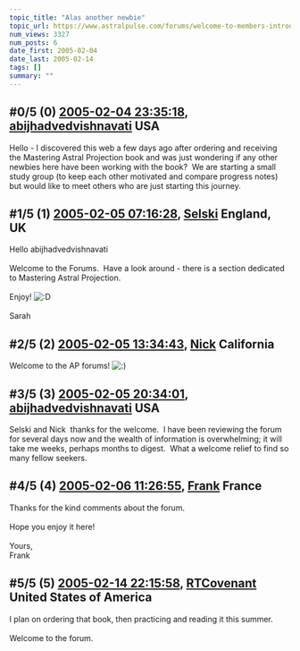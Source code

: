 ```yaml
---
topic_title: "Alas another newbie"
topic_url: https://www.astralpulse.com/forums/welcome-to-members-introductions!/alas-another-newbie
num_views: 3327
num_posts: 6
date_first: 2005-02-04
date_last: 2005-02-14
tags: []
summary: ""
---
```


## \#0/5 (0) [2005-02-04 23:35:18](https://www.astralpulse.com/forums/index.php?msg=147173), [abijhadvedvishnavati](https://www.astralpulse.com/forums/profile/?u=8215) USA ##
<section>
Hello - I discovered this web a few days ago after ordering and receiving the Mastering Astral Projection book and was just wondering if any other newbies here have been working with the book?  We are starting a small study group (to keep each other motivated and compare progress notes) but would like to meet others who are just starting this journey.
</section>

## \#1/5 (1) [2005-02-05 07:16:28](https://www.astralpulse.com/forums/index.php?msg=147232), [Selski](https://www.astralpulse.com/forums/profile/?u=6012) England, UK ##
<section>
Hello abijhadvedvishnavati
<br>
<br>
Welcome to the Forums.  Have a look around - there is a section dedicated to Mastering Astral Projection.
<br>
<br>
Enjoy!
<img alt=":D" class="smiley" src="https://www.astralpulse.com/forums/Smileys/fugue/cheesy.png" title="Cheesy"/>
<br>
<br>
Sarah
</section>

## \#2/5 (2) [2005-02-05 13:34:43](https://www.astralpulse.com/forums/index.php?msg=147286), [Nick](https://www.astralpulse.com/forums/profile/?u=2080) California ##
<section>
Welcome to the AP forums!
<img alt=":)" class="smiley" src="https://www.astralpulse.com/forums/Smileys/fugue/smiley.png" title="Smiley"/>
</section>

## \#3/5 (3) [2005-02-05 20:34:01](https://www.astralpulse.com/forums/index.php?msg=147378), [abijhadvedvishnavati](https://www.astralpulse.com/forums/profile/?u=8215) USA ##
<section>
Selski and Nick  thanks for the welcome.  I have been reviewing the forum for several days now and the wealth of information is overwhelming; it will take me weeks, perhaps months to digest.  What a welcome relief to find so many fellow seekers.
</section>

## \#4/5 (4) [2005-02-06 11:26:55](https://www.astralpulse.com/forums/index.php?msg=147469), [Frank](https://www.astralpulse.com/forums/profile/?u=359) France ##
<section>
Thanks for the kind comments about the forum.
<br>
<br>
Hope you enjoy it here!
<br>
<br>
Yours,
<br>
Frank
</section>

## \#5/5 (5) [2005-02-14 22:15:58](https://www.astralpulse.com/forums/index.php?msg=149515), [RTCovenant](https://www.astralpulse.com/forums/profile/?u=8389) United States of America ##
<section>
I plan on ordering that book, then practicing and reading it this summer.
<br>
<br>
Welcome to the forum.
</section>